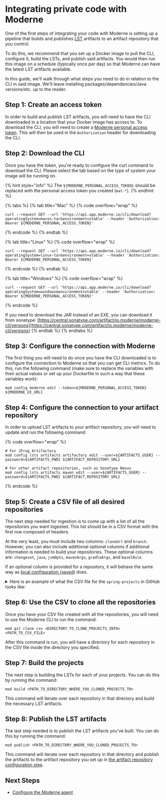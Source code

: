 # Integrating private code with Moderne

One of the first steps of integrating your code with Moderne is setting up a pipeline that builds and publishes [LST](../references/concepts/lossless-semantic-trees.md) artifacts to an artifact repository that you control.

To do this, we recommend that you set up a Docker image to pull the CLI, configure it, build the LSTs, and publish said artifacts. You would then run this image on a schedule (typically once per day) so that Moderne can have the latest LST artifacts available.

In this guide, we'll walk through what steps you need to do in relation to the CLI in said image. We'll leave installing packages/dependencies/Java versions/etc. up to the reader.

## Step 1: Create an access token

In order to build and publish LST artifacts, you will need to have the CLI downloaded in a location that your Docker image has access to. To download the CLI, you will need to create a [Moderne personal access token](../../../user-documentation/moderne-platform/how-to-guides/create-api-access-tokens.md). This will then be used in the `Authorization` header for downloading the CLI.

## Step 2: Download the CLI

Once you have the token, you're ready to configure the curl command to download the CLI. Please select the tab based on the type of system your image will be running on.

{% hint style="info" %}
The `${MODERNE_PERSONAL_ACCESS_TOKEN}` should be replaced with the personal access token you created (`mat-*`).
{% endhint %}

{% tabs %}
{% tab title="Mac" %}
{% code overflow="wrap" %}
```shell
curl --request GET --url 'https://api.app.moderne.io/cli/download?operatingSystem=macos-tar&environment=stable' --header 'Authorization: Bearer ${MODERNE_PERSONAL_ACCESS_TOKEN}'
```
{% endcode %}
{% endtab %}

{% tab title="Linux" %}
{% code overflow="wrap" %}
```shell
curl --request GET --url 'https://api.app.moderne.io/cli/download?operatingSystem=linux-tar&environment=stable' --header 'Authorization: Bearer ${MODERNE_PERSONAL_ACCESS_TOKEN}'
```
{% endcode %}
{% endtab %}

{% tab title="Windows" %}
{% code overflow="wrap" %}
```shell
curl --request GET --url 'https://api.app.moderne.io/cli/download?operatingSystem=windows&environment=stable' --header 'Authorization: Bearer ${MODERNE_PERSONAL_ACCESS_TOKEN}'
```
{% endcode %}

If you need to download the JAR instead of an EXE, you can download it from sonatype: [https://central.sonatype.com/artifact/io.moderne/moderne-cli/versions](https://central.sonatype.com/artifact/io.moderne/moderne-cli/versions)
{% endtab %}
{% endtabs %}

## Step 3: Configure the connection with Moderne

The first thing you will need to do once you have the CLI downloaded is to configure the connection to Moderne so that you can get CLI metrics. To do this, run the following command (make sure to replace the variables with their actual values or set up your Dockerfile in such a way that these variables work):

```shell
mod config moderne edit --token=${MODERNE_PERSONAL_ACCESS_TOKEN} ${MODERNE_UI_URL}
```

## Step 4: Configure the connection to your artifact repository

In order to upload LST artifacts to your artifact repository, you will need to update and run the following command:

{% code overflow="wrap" %}
```shell
# For JFrog Artifactory
mod config lsts artifacts artifactory edit --user=${ARTIFACTS_USER} --password=${ARTIFACTS_PWD} ${ARTIFACT_REPOSITORY_URL}

# For other artifact repositories, such as Sonatype Nexus
mod config lsts artifacts maven edit --user=${ARTIFACTS_USER} --password=${ARTIFACTS_PWD} ${ARTIFACT_REPOSITORY_URL}
```
{% endcode %}

## Step 5: Create a CSV file of all desired repositories

The next step needed for ingestion is to come up with a list of all the repositories you want ingested. This list should be in a CSV format with the first row composed of headers.

At the very least, you must include two columns: `cloneUrl` and `branch`. However, you can also include additional optional columns if additional information is needed to build your repositories. These optional columns are: `changeset`, `java`, `jvmOpts`, `mavenArgs`, `gradleArgs`, and `bazelRule`.

If an optional column is provided for a repository, it will behave the same way as [local configuration (saved)](../../../user-documentation/moderne-cli/how-to-guides/layer-config-cli.md#local-configuration-shared) does.

<details>

<summary>Here is an example of what the CSV file for the <code>spring-projects</code> in GitHub looks like:</summary>

```
cloneUrl,branch
git@github.com:spring-projects/spring-rewrite-commons.git,main
git@github.com:spring-projects/spring-session.git,main
git@github.com:spring-projects/spring-boot.git,main
git@github.com:spring-projects/spring-kafka.git,main
git@github.com:spring-projects/sts4.git,main
git@github.com:spring-projects/spring-shell.git,main
git@github.com:spring-projects/spring-data-release.git,main
git@github.com:spring-projects/spring-data-couchbase.git,main
git@github.com:spring-projects/spring-data-relational.git,main
git@github.com:spring-projects/spring-data-rest.git,main
git@github.com:spring-projects/spring-data-mongodb.git,main
git@github.com:spring-projects/spring-data-cassandra.git,main
git@github.com:spring-projects/spring-data-ldap.git,main
git@github.com:spring-projects/spring-data-elasticsearch.git,main
git@github.com:spring-projects/spring-data-redis.git,main
git@github.com:spring-projects/spring-data-bom.git,main
git@github.com:spring-projects/spring-data-keyvalue.git,main
git@github.com:spring-projects/spring-data-build.git,main
git@github.com:spring-projects/spring-data-neo4j.git,main
git@github.com:spring-projects/spring-data-jpa.git,main
git@github.com:spring-projects/spring-data-commons.git,main
git@github.com:spring-projects/spring-ai.git,main
git@github.com:spring-projects/spring-batch.git,main
git@github.com:spring-projects/spring-framework.git,main
git@github.com:spring-projects/spring-ws.git,main
git@github.com:spring-projects/spring-petclinic.git,main
git@github.com:spring-projects/spring-security.git,main
git@github.com:spring-projects/spring-authorization-server.git,main
git@github.com:spring-projects/spring-retry.git,main
git@github.com:spring-projects/spring-ldap.git,main
```

</details>

## Step 6: Use the CSV to clone all the repositories

Once you have your CSV file created with all the repositories, you will need to use the Moderne CLI to run the command:

```shell
mod git clone csv <DIRECTORY_TO_CLONE_PROJECTS_INTO> <PATH_TO_CSV_FILE>
```

After this command is run, you will have a directory for each repository in the CSV file inside the directory you specified.

## Step 7: Build the projects

The next step is building the LSTs for each of your projects. You can do this by running the command:

```shell
mod build <PATH_TO_DIRECTORY_WHERE_YOU_CLONED_PROJECTS_TO>
```

This command will iterate over each repository in that directory and build the necessary LST artifacts.

## Step 8: Publish the LST artifacts

The last step needed is to publish the LST artifacts you've built. You can do this by running the command:

```shell
mod publish <PATH_TO_DIRECTORY_WHERE_YOU_CLONED_PROJECTS_TO>
```

This command will iterate over each repository in that directory and publish the artifacts to the artifact repository you set up in [the artifact repository configuration step](integrating-private-code.md#step-3-configure-the-connection-to-your-artifact-repository).

## Next Steps

* [Configure the Moderne agent](agent-configuration/agent-configuration.md)
